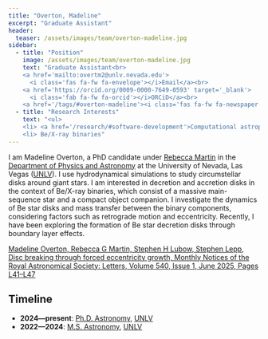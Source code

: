 ```yaml
---
title: "Overton, Madeline"
excerpt: "Graduate Assistant"
header:
  teaser: /assets/images/team/overton-madeline.jpg
sidebar:
  - title: "Position"
    image: /assets/images/team/overton-madeline.jpg
    text: "Graduate Assistant<br>
    <a href='mailto:overtm2@unlv.nevada.edu'>
      <i class='fas fa-fw fa-envelope'></i>Email</a><br> 
    <a href='https://orcid.org/0009-0000-7649-0593' target='_blank'>
      <i class='fab fa-fw fa-orcid'></i>ORCiD</a><br>
    <a href='/tags/#overton-madeline'><i class='fas fa-fw fa-newspaper'></i>News</a>"
  - title: "Research Interests"
    text: "<ul>
    <li> <a href='/research/#software-development'>Computational astrophysics</a>
    <li> Be/X-ray binaries"
---
```

I am Madeline Overton, a PhD candidate under [Rebecca Martin](/team/martin-rebecca/) in the <a href='https://www.physics.unlv.edu/' target='_blank'>Department of Physics and Astronomy</a> at the University of Nevada, Las Vegas (<a href='https://www.unlv.edu/' target='_blank'>UNLV</a>). I use hydrodynamical simulations  to study circumstellar disks around giant stars. I am interested in decretion and accretion disks in the context of Be/X-ray binaries, which consist of a massive main-sequence star and a compact object companion. I investigate the dynamics of Be star disks and mass transfer between the binary components, considering factors such as retrograde motion and eccentricity. Recently, I have been exploring the formation of Be star decretion disks through boundary layer effects.

<a href='https://doi.org/10.1093/mnrasl/slaf029' target='_blank'>Madeline Overton, Rebecca G Martin, Stephen H Lubow, Stephen Lepp, Disc breaking through forced eccentricity growth, Monthly Notices of the Royal Astronomical Society: Letters, Volume 540, Issue 1, June 2025, Pages L41–L47 </a>



## Timeline
- __2024—present__: <a href='https://www.unlv.edu/degree/phd-astronomy' target='_blank'>Ph.D. Astronomy</a>, <a href='https://www.unlv.edu/' target='_blank'>UNLV</a>
- __2022—2024__: <a href='https://www.unlv.edu/degree/ms-astronomy' target='_blank'>M.S. Astronomy</a>, <a href='https://www.unlv.edu/' target='_blank'>UNLV</a>
